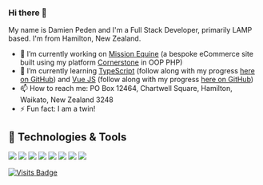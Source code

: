 ### Hi there 👋

My name is Damien Peden and I'm a Full Stack Developer, primarily LAMP based. I'm from Hamilton, New Zealand.

- 🔭 I’m currently working on [Mission Equine](https://www.missionequine.nz) (a bespoke eCommerce site built using my platform [Cornerstone](https://github.com/dpDesignz/cornerstone) in OOP PHP)
- 🌱 I’m currently learning [TypeScript](https://github.com/dpDesignz/Learning-Typescript) (follow along with my progress [here on GitHub](https://github.com/dpDesignz/Learning-Typescript)) and [Vue JS](https://github.com/dpDesignz/Learning-Vue-JS) (follow along with my progress [here on GitHub](https://github.com/dpDesignz/Learning-Vue-JS))
- 📫 How to reach me: PO Box 12464, Chartwell Square, Hamilton, Waikato, New Zealand 3248
- ⚡ Fun fact: I am a twin!

## 🔧 Technologies & Tools
![](https://img.shields.io/badge/OS-Windows-informational?style=flat&logo=windows&logoColor=white&color=da1b1e)
![](https://img.shields.io/badge/Editor-VS_Code-informational?style=flat&logo=visual-studio-code&logoColor=white&color=da1b1e)
![](https://img.shields.io/badge/Code-PHP-informational?style=flat&logo=php&logoColor=white&color=da1b1e)
![](https://img.shields.io/badge/Code-MySQL-informational?style=flat&logo=mysql&logoColor=white&color=da1b1e)
![](https://img.shields.io/badge/Code-HTML5-informational?style=flat&logo=html5&logoColor=white&color=da1b1e)
![](https://img.shields.io/badge/Code-CSS_3/Grid/Flexbox-informational?style=flat&logo=css3&logoColor=white&color=da1b1e)
![](https://img.shields.io/badge/Code-JavaScript_(ES6+)-informational?style=flat&logo=javascript&logoColor=white&color=da1b1e)
![](https://img.shields.io/badge/Code-TypeScript-informational?style=flat&logo=typescript&logoColor=white&color=da1b1e)


[![Visits Badge](https://badges.pufler.dev/visits/dpdesignz/dpdesignz)](https://github.com/dpDesignz)
